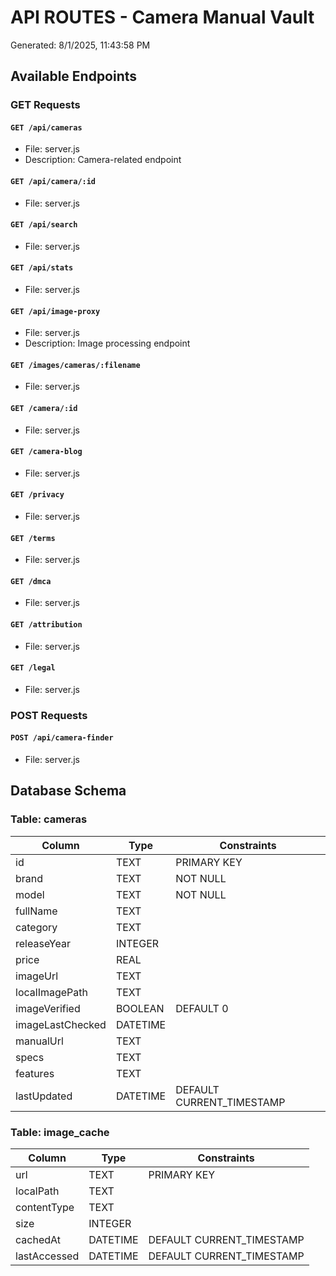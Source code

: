 # API ROUTES - Camera Manual Vault
Generated: 8/1/2025, 11:43:58 PM

## Available Endpoints

### GET Requests

#### `GET /api/cameras`
- File: server.js
- Description: Camera-related endpoint

#### `GET /api/camera/:id`
- File: server.js

#### `GET /api/search`
- File: server.js

#### `GET /api/stats`
- File: server.js

#### `GET /api/image-proxy`
- File: server.js
- Description: Image processing endpoint

#### `GET /images/cameras/:filename`
- File: server.js

#### `GET /camera/:id`
- File: server.js

#### `GET /camera-blog`
- File: server.js

#### `GET /privacy`
- File: server.js

#### `GET /terms`
- File: server.js

#### `GET /dmca`
- File: server.js

#### `GET /attribution`
- File: server.js

#### `GET /legal`
- File: server.js

### POST Requests

#### `POST /api/camera-finder`
- File: server.js

## Database Schema

### Table: cameras

| Column | Type | Constraints |
|--------|------|-------------|
| id | TEXT | PRIMARY KEY |
| brand | TEXT | NOT NULL |
| model | TEXT | NOT NULL |
| fullName | TEXT |  |
| category | TEXT |  |
| releaseYear | INTEGER |  |
| price | REAL |  |
| imageUrl | TEXT |  |
| localImagePath | TEXT |  |
| imageVerified | BOOLEAN | DEFAULT 0 |
| imageLastChecked | DATETIME |  |
| manualUrl | TEXT |  |
| specs | TEXT |  |
| features | TEXT |  |
| lastUpdated | DATETIME | DEFAULT CURRENT_TIMESTAMP |

### Table: image_cache

| Column | Type | Constraints |
|--------|------|-------------|
| url | TEXT | PRIMARY KEY |
| localPath | TEXT |  |
| contentType | TEXT |  |
| size | INTEGER |  |
| cachedAt | DATETIME | DEFAULT CURRENT_TIMESTAMP |
| lastAccessed | DATETIME | DEFAULT CURRENT_TIMESTAMP |

